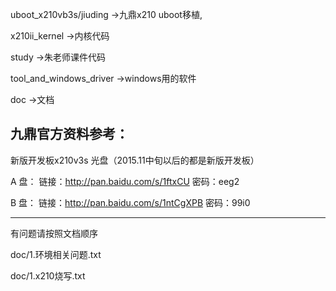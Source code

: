 uboot_x210vb3s/jiuding   ->九鼎x210 uboot移植,

 x210ii_kernel            ->内核代码  
 
 study                    ->朱老师课件代码
 
 tool_and_windows_driver   ->windows用的软件
 
 doc                        ->文档
 
九鼎官方资料参考：
----------------------------------
新版开发板x210v3s 光盘（2015.11中旬以后的都是新版开发板）

A 盘：
链接：http://pan.baidu.com/s/1ftxCU
密码：eeg2

B 盘：
链接：http://pan.baidu.com/s/1ntCgXPB
密码：99i0

------------------------------------


有问题请按照文档顺序

 doc/1.环境相关问题.txt
 
 doc/1.x210烧写.txt
